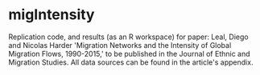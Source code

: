 # migIntensity
Replication code, and results (as an R workspace) for paper: Leal, Diego and Nicolas Harder 'Migration Networks and the Intensity of Global Migration Flows, 1990-2015,' to be published in the Journal of Ethnic and Migration Studies. All data sources can be found in the article's appendix.
